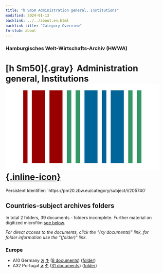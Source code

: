 ```yaml
---
title: "h Sm50 Administration general, Institutions"
modified: 2024-01-13
backlink: ../../about.en.html
backlink-title: "Category Overview"
fn-stub: about
---
```


### Hamburgisches Welt-Wirtschafts-Archiv (HWWA)

# [h Sm50]{.gray}&#8201; Administration general, Institutions &#160; [![Wikidata](/images/Wikidata-logo.svg "Wikidata"){.inline-icon}](http://www.wikidata.org/entity/Q104700074)

<div class="hint">Persistent Identifier: `https://pm20.zbw.eu/category/subject/i/205740`</div>







## Countries-subject archives folders







In total 2 folders, 39 documents - folders incomplete. Further material on digitized microfilm [see below](#filmsections).

_For direct access to the documents, click the "(xy documents)" link, for folder information use the "(folder)" link._



### Europe

- A10 Germany [**&nearr;**](../../../geo/i/126128/about.en.html "Germany (all folders)") [**&uarr;**](../../../geo/about.en.html#A10 "Country category system") (<a href="https://pm20.zbw.eu/iiifview/folder/sh/126128,205740" title="about: Germany : Administration general, Institutions" target="_blank">8 documents</a>) ([folder](../../../../folder/sh/1261xx/126128/2057xx/205740/about.en.html))
- A32 Portugal [**&nearr;**](../../../geo/i/140987/about.en.html "Portugal (all folders)") [**&uarr;**](../../../geo/about.en.html#A32 "Country category system") (<a href="https://pm20.zbw.eu/iiifview/folder/sh/140987,205740" title="about: Portugal : Administration general, Institutions" target="_blank">31 documents</a>) ([folder](../../../../folder/sh/1409xx/140987/2057xx/205740/about.en.html))



<a id="filmsections" />














